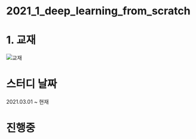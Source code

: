 # 2021_1_deep_learning_from_scratch

# 1. 교재
![교재](https://user-images.githubusercontent.com/59727902/111059871-0961ad80-84dc-11eb-96f3-81bc475e675a.PNG) <br>

# 스터디 날짜 <br>
2021.03.01 ~ 현재

# 진행중
